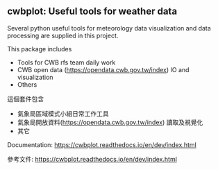 ## cwbplot: Useful tools for weather data

Several python useful tools for meteorology data visualization and data processing are supplied in this project.


This package includes

 * Tools for CWB rfs team daily work  
 * CWB open data (https://opendata.cwb.gov.tw/index) IO and visualization
 * Others


這個套件包含

 * 氣象局區域模式小組日常工作工具
 * 氣象局開放資料(https://opendata.cwb.gov.tw/index) 讀取及視覺化
 * 其它

Documentation: https://cwbplot.readthedocs.io/en/dev/index.html

參考文件: https://cwbplot.readthedocs.io/en/dev/index.html
